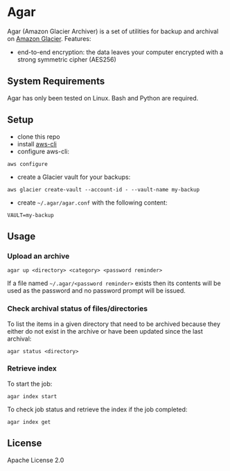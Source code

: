 Agar
====

Agar (Amazon Glacier Archiver) is a set of utilities for backup and archival on
[Amazon Glacier](https://aws.amazon.com/glacier/). Features:

* end-to-end encryption: the data leaves your computer encrypted with a strong
  symmetric cipher (AES256)

System Requirements
-------------------

Agar has only been tested on Linux. Bash and Python are required.

Setup
-----

* clone this repo
* install [aws-cli](https://aws.amazon.com/cli/)
* configure aws-cli: 

~~~
aws configure
~~~

* create a Glacier vault for your backups: 

~~~
aws glacier create-vault --account-id - --vault-name my-backup
~~~

* create `~/.agar/agar.conf` with the following content:

~~~
VAULT=my-backup
~~~

Usage
-----

### Upload an archive

~~~
agar up <directory> <category> <password reminder>
~~~

If a file named `~/.agar/<password reminder>` exists then its contents will 
be used as the password and no password prompt will be issued.

### Check archival status of files/directories

To list the items in a given directory that need to be archived because they
either do not exist in the archive or have been updated since the last archival:

~~~
agar status <directory>
~~~

### Retrieve index

To start the job:

~~~
agar index start
~~~

To check job status and retrieve the index if the job completed:

~~~
agar index get
~~~


License
-------

Apache License 2.0
